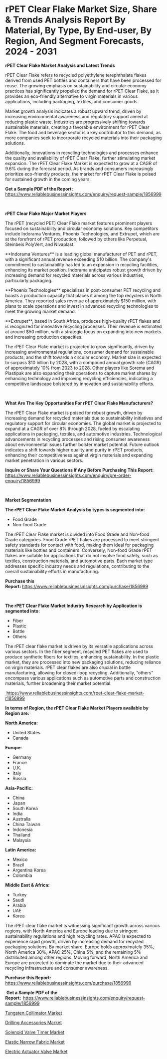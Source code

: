 <p><h1>rPET Clear Flake Market Size, Share & Trends Analysis Report By Material, By Type, By End-user, By Region, And Segment Forecasts, 2024 - 2031</h1></p><p><strong>rPET Clear Flake Market Analysis and Latest Trends</strong></p>
<p><p>rPET Clear Flake refers to recycled polyethylene terephthalate flakes derived from used PET bottles and containers that have been processed for reuse. The growing emphasis on sustainability and circular economy practices has significantly propelled the demand for rPET Clear Flake, as it provides an eco-friendly alternative to virgin materials in various applications, including packaging, textiles, and consumer goods.</p><p>Market growth analysis indicates a robust upward trend, driven by increasing environmental awareness and regulatory support aimed at reducing plastic waste. Industries are progressively shifting towards sustainable materials, creating a favorable environment for rPET Clear Flake. The food and beverage sector is a key contributor to this demand, as more companies seek to incorporate recycled materials into their packaging solutions.</p><p>Additionally, innovations in recycling technologies and processes enhance the quality and availability of rPET Clear Flake, further stimulating market expansion. The rPET Clear Flake Market is expected to grow at a CAGR of 9.6% during the forecast period. As brands and consumers increasingly prioritize eco-friendly products, the market for rPET Clear Flake is poised for sustained growth in the coming years.</p></p>
<p><strong>Get a Sample PDF of the Report:&nbsp;</strong> <a href="https://www.reliablebusinessinsights.com/enquiry/request-sample/1856999?utm_campaign=1571&utm_medium=2&utm_source=Github&utm_content=ia&utm_term=20102024&utm_id=rpet-clear-flake">https://www.reliablebusinessinsights.com/enquiry/request-sample/1856999</a></p>
<p>&nbsp;</p>
<p><strong>rPET Clear Flake Major Market Players</strong></p>
<p><p>The rPET (recycled PET) Clear Flake market features prominent players focused on sustainability and circular economy solutions. Key competitors include Indorama Ventures, Phoenix Technologies, and Extrupet, which are at the forefront of rPET production, followed by others like Perpetual, Steinbeis PolyVert, and Nivaplast.</p><p>**Indorama Ventures** is a leading global manufacturer of PET and rPET, with a significant annual revenue exceeding $10 billion. The company's commitment to sustainability has led to an expansion in recycling facilities, enhancing its market position. Indorama anticipates robust growth driven by increasing demand for recycled materials across various industries, particularly packaging.</p><p>**Phoenix Technologies** specializes in post-consumer PET recycling and boasts a production capacity that places it among the top recyclers in North America. They reported sales revenue of approximately $150 million, with plans to scale operations and invest in advanced recycling technologies to meet the growing market demand.</p><p>**Extrupet**, based in South Africa, produces high-quality rPET flakes and is recognized for innovative recycling processes. Their revenue is estimated at around $50 million, with a strategic focus on expanding into new markets and increasing production capacities.</p><p>The rPET Clear Flake market is projected to grow significantly, driven by increasing environmental regulations, consumer demand for sustainable products, and the shift towards a circular economy. Market size is expected to surpass $10 billion by 2028, with a compound annual growth rate (CAGR) of approximately 10% from 2023 to 2028. Other players like Sorema and Plastipak are also expanding their operations to capture market shares by enhancing technology and improving recycling efficiencies, indicating a competitive landscape bolstered by innovation and sustainability efforts.</p></p>
<p>&nbsp;</p>
<p><strong>What Are The Key Opportunities For rPET Clear Flake Manufacturers?</strong></p>
<p><p>The rPET Clear Flake market is poised for robust growth, driven by increasing demand for recycled materials due to sustainability initiatives and regulatory support for circular economies. The global market is projected to expand at a CAGR of over 8% through 2028, fueled by escalating applications in packaging, textiles, and automotive industries. Technological advancements in recycling processes and rising consumer awareness about environmental issues further bolster market potential. Future outlook indicates a shift towards higher quality and purity in rPET products, enhancing their competitiveness against virgin materials and expanding market penetration in various sectors.</p></p>
<p><strong>Inquire or Share Your Questions If Any Before Purchasing This Report:</strong> <a href="https://www.reliablebusinessinsights.com/enquiry/pre-order-enquiry/1856999?utm_campaign=1571&utm_medium=2&utm_source=Github&utm_content=ia&utm_term=20102024&utm_id=rpet-clear-flake">https://www.reliablebusinessinsights.com/enquiry/pre-order-enquiry/1856999</a></p>
<p>&nbsp;</p>
<p><strong>Market Segmentation</strong></p>
<p><strong>The rPET Clear Flake Market Analysis by types is segmented into:</strong></p>
<p><ul><li>Food Grade</li><li>Non-food Grade</li></ul></p>
<p><p>The rPET Clear Flake market is divided into Food Grade and Non-food Grade categories. Food Grade rPET flakes are processed to meet stringent safety standards for contact with food, making them ideal for packaging materials like bottles and containers. Conversely, Non-food Grade rPET flakes are suitable for applications that do not involve food safety, such as textiles, construction materials, and automotive parts. Each market type addresses specific industry needs and regulations, contributing to the overall sustainability efforts in manufacturing.</p></p>
<p><strong>Purchase this Report:&nbsp;</strong><a href="https://www.reliablebusinessinsights.com/purchase/1856999?utm_campaign=1571&utm_medium=2&utm_source=Github&utm_content=ia&utm_term=20102024&utm_id=rpet-clear-flake">https://www.reliablebusinessinsights.com/purchase/1856999</a></p>
<p>&nbsp;</p>
<p><strong>The rPET Clear Flake Market Industry Research by Application is segmented into:</strong></p>
<p><ul><li>Fiber</li><li>Plastic</li><li>Bottle</li><li>Others</li></ul></p>
<p><p>The rPET clear flake market is driven by its versatile applications across various sectors. In the fiber segment, recycled PET flakes are used to produce synthetic fibers for textiles, enhancing sustainability. In the plastic market, they are processed into new packaging solutions, reducing reliance on virgin materials. rPET clear flakes are also crucial in bottle manufacturing, allowing for closed-loop recycling. Additionally, “others” encompass various applications such as automotive parts and construction materials, further broadening their market potential.</p></p>
<p><a href="https://www.reliablebusinessinsights.com/rpet-clear-flake-market-r1856999?utm_campaign=1571&utm_medium=2&utm_source=Github&utm_content=ia&utm_term=20102024&utm_id=rpet-clear-flake">&nbsp;https://www.reliablebusinessinsights.com/rpet-clear-flake-market-r1856999</a></p>
<p><strong>In terms of Region, the rPET Clear Flake Market Players available by Region are:</strong></p>
<p>
    <p> <strong> North America: </strong>
        <ul>
            <li>United States</li>
            <li>Canada</li>
        </ul>
        </p> 
    <p> <strong> Europe: </strong>
        <ul>
            <li>Germany</li>
            <li>France</li>
            <li>U.K.</li>
            <li>Italy</li>
            <li>Russia</li>
        </ul>
        </p> 
    <p> <strong> Asia-Pacific: </strong>
        <ul>
            <li>China</li>
            <li>Japan</li>
            <li>South Korea</li>
            <li>India</li>
            <li>Australia</li>
            <li>China Taiwan</li>
            <li>Indonesia</li>
            <li>Thailand</li>
            <li>Malaysia</li>
        </ul>
        </p> 
    <p> <strong> Latin America: </strong>
        <ul>
            <li>Mexico</li>
            <li>Brazil</li>
            <li>Argentina Korea</li>
            <li>Colombia</li>
        </ul>
        </p> 
    <p> <strong> Middle East & Africa: </strong>
        <ul>
            <li>Turkey</li>
            <li>Saudi</li>
            <li>Arabia</li>
            <li>UAE</li>
            <li>Korea</li>
        </ul>
    </p>
    </p>
<p><p>The rPET clear flake market is witnessing significant growth across various regions, with North America and Europe leading due to stringent sustainability regulations and high recycling rates. APAC is expected to experience rapid growth, driven by increasing demand for recycled packaging solutions. By market share, Europe holds approximately 35%, North America 30%, APAC 25%, China 5%, and the remaining 5% distributed among other regions. Moving forward, North America and Europe are projected to dominate the market due to their advanced recycling infrastructure and consumer awareness.</p></p>
<p><strong>Purchase this Report: </strong><a href="https://www.reliablebusinessinsights.com/purchase/1856999?utm_campaign=1571&utm_medium=2&utm_source=Github&utm_content=ia&utm_term=20102024&utm_id=rpet-clear-flake">https://www.reliablebusinessinsights.com/purchase/1856999</a></p>
<p>&nbsp;<strong>Get a Sample PDF of the Report:&nbsp;&nbsp;</strong><a href="https://www.reliablebusinessinsights.com/enquiry/request-sample/1856999?utm_campaign=1571&utm_medium=2&utm_source=Github&utm_content=ia&utm_term=20102024&utm_id=rpet-clear-flake">https://www.reliablebusinessinsights.com/enquiry/request-sample/1856999</a></p>
<p><strong></strong></p>
<p><p><a href="https://www.linkedin.com/pulse/tungsten-collimator-market-growth-segmentation-regional-analysis-rdzvc?utm_campaign=1571&utm_medium=2&utm_source=Github&utm_content=ia&utm_term=20102024&utm_id=rpet-clear-flake">Tungsten Collimator Market</a></p><p><a href="https://www.linkedin.com/pulse/booming-drilling-accessories-market-sector-analysis-growth-pkbqf?utm_campaign=1571&utm_medium=2&utm_source=Github&utm_content=ia&utm_term=20102024&utm_id=rpet-clear-flake">Drilling Accessories Market</a></p><p><a href="https://www.linkedin.com/pulse/solenoid-valve-timer-market-size-share-analysis-growth-trends-rlylc?utm_campaign=1571&utm_medium=2&utm_source=Github&utm_content=ia&utm_term=20102024&utm_id=rpet-clear-flake">Solenoid Valve Timer Market</a></p><p><a href="https://github.com/SanjidaMahmud54/Market-Research-Report-List-1/blob/main/elastic-narrow-fabric-market.md?utm_campaign=1571&utm_medium=2&utm_source=Github&utm_content=ia&utm_term=20102024&utm_id=rpet-clear-flake">Elastic Narrow Fabric Market</a></p><p><a href="https://www.linkedin.com/pulse/evaluating-electric-actuator-valve-market-trends-growth-wc1qf?utm_campaign=1571&utm_medium=2&utm_source=Github&utm_content=ia&utm_term=20102024&utm_id=rpet-clear-flake">Electric Actuator Valve Market</a></p></p>
